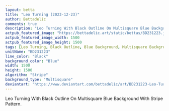 ```yaml
---
layout: betta
title: "Leo Turning (2023-12-23)"
author: Bettadelic
comments: true
description: "Leo Turning With Black Outline On Multisquare Blue Background With Stripe Pattern."
actpub_featured_image: "https://bettadelic.art/static/bettas/BD231223.jpg"
actpub_featured_image_width: 1500
actpub_featured_image_height: 1500
tags: [Leo Turning, Black Outline, Blue Background, Multisquare Background Pattern, Stripe Pattern, December 2023]
unitName: "BD231223"
line_color: "Black"
background_color: "Blue"
width: 1500
height: 1500
algorithm: "Stripe"
background_type: "Multisquare"
deviantart: "https://www.deviantart.com/bettadelic/art/BD231223-Leo-Turning-2023-12-23-1004693800"
---
```


Leo Turning With Black Outline On Multisquare Blue Background With Stripe Pattern.
